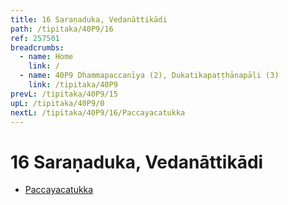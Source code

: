```yaml
---
title: 16 Saraṇaduka, Vedanāttikādi
path: /tipitaka/40P9/16
ref: 257501
breadcrumbs:
  - name: Home
    link: /
  - name: 40P9 Dhammapaccanīya (2), Dukatikapaṭṭhānapāḷi (3)
    link: /tipitaka/40P9
prevL: /tipitaka/40P9/15
upL: /tipitaka/40P9/0
nextL: /tipitaka/40P9/16/Paccayacatukka
---
```


# 16 Saraṇaduka, Vedanāttikādi

* [Paccayacatukka](/tipitaka/40P9/16/Paccayacatukka)


